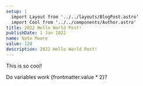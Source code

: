 ```yaml
---
setup: |
  import Layout from '../../layouts/BlogPost.astro'
  import Cool from '../../components/Author.astro'
title: 2022 Hello World Post!
publishDate: 1 Jan 2022
name: Nate Moore
value: 128
description: 2022 Hello World Post!
---
```


<Cool name={frontmatter.name} href="https://twitter.com/n_moore" client:load />

This is so cool!

Do variables work {frontmatter.value * 2}?
